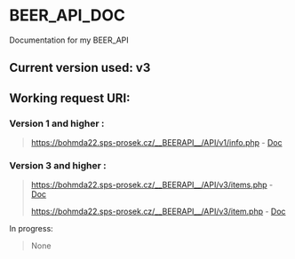 # BEER_API_DOC
Documentation for my BEER_API

## Current version used: <b>v3</b>

## Working request URI:


### Version 1 and higher :

> https://bohmda22.sps-prosek.cz/__BEERAPI__/API/v1/info.php  - [Doc](Info.md)

 ### Version 3 and higher : 

> https://bohmda22.sps-prosek.cz/__BEERAPI__/API/v3/items.php  - [Doc](Items.md)
> 
> https://bohmda22.sps-prosek.cz/__BEERAPI__/API/v3/item.php  - [Doc](Item.md)

In progress:

> None
